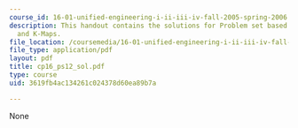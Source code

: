 ```yaml
---
course_id: 16-01-unified-engineering-i-ii-iii-iv-fall-2005-spring-2006
description: This handout contains the solutions for Problem set based on truth tables
  and K-Maps.
file_location: /coursemedia/16-01-unified-engineering-i-ii-iii-iv-fall-2005-spring-2006/3619fb4ac134261c024378d60ea89b7a_cp16_ps12_sol.pdf
file_type: application/pdf
layout: pdf
title: cp16_ps12_sol.pdf
type: course
uid: 3619fb4ac134261c024378d60ea89b7a

---
```

None